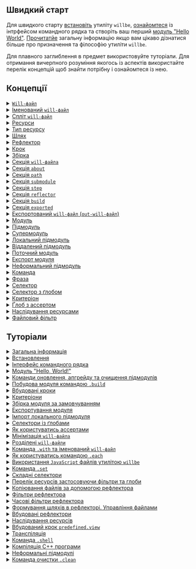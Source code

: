 ## Швидкий старт

Для швидкого старту [встановіть](<./tutorial/Instalation.md>) утиліту `willbe`, [ознайомтеся](<./tutorial/CLI.md>) із інтрфейсом командного рядка та створіть ваш перший [модуль "Hello World"](<./tutorial/HelloWorld.md>). [Прочитатйе](<./tutorial/Abstract.md>) загальну інформацію якщо вам цікаво дізнатися більше про призначення та філософію утиліти `willbe`.

Для плавного заглиблення в предмет використовуйте туторіали. Для отримання вичерпного розуміння якогось із аспектів використайте перелік концепцій щоб знайти потрібну і ознайомтеся із нею.

## Концепції

<details>
  <summary><a href="./concept/WillFile.md"><code>Will-файл</code></a></summary>
  Конфігураційний файл для опису та збірки модуля. Кожен формальний модуль має такий файл.
</details>
<details>
  <summary><a href="./concept/WillFileNamedAndSplit.md#Іменований-will-файл">Іменований <code>will-файл</code></a></summary>
  Вид <code>will-файла</code>, що має не стандартне ім'я файлу. Дозволяє мати більше одного модуля із різними іменами файлів в одній дерикторії.
</details>
<details>
  <summary><a href="./concept/WillFileNamedAndSplit.md#Спліт-will-файл">Спліт <code>will-файл</code></a></summary>
  Розділення <code>will-файла</code> на два файла - для імпорту та експорту модуля.
</details>
<details>
  <summary><a href="./concept/Structure.md#Ресурси">Ресурси</a></summary>
  Структурна і функціональна одиниця <code>will-файла</code>. Ресурси одного типу зібрані в одній секції.
</details>
<details>
  <summary><a href="./concept/Structure.md#Тип-ресурсу">Тип ресурсу</a></summary>
  Функціональність пов'язана із групою ресурсів, обмежена призначенням. Приклад того які бувать типи ресурів: шлях, підмодуль, крок, збірка. Кожен тип ресурів має власне призначення і обробляється утиілітою по-різному.
</details>
<details>
  <summary><a href="./concept/Paths.md#Шлях">Шлях</a></summary>
  Ресурс секції <code>path</code>, який вказує на розміщення елементів модуля і використовується в роутингу для інших ресурсів.
</details>
<details>
  <summary><a href="./concept/Reflectors.md#Рефлектор">Рефлектор</a></summary>
  Ресурс секції <code>reflector</code>, який формулює напрям і критерії здійснення операцій над групою файлів.
</details>
<details>
  <summary><a href="./concept/Steps.md#Крок">Крок</a></summary>
  Ресурс секції <code>step</code>, який представляє собою інструкцію для виконання утилітою при побудові модуля.
</details>
<details>
  <summary><a href="./concept/Builds.md#Збірка">Збірка</a></summary>
  Послідовність і умови виконання процедур побудови модуля.
</details>
<details>
  <summary><a href="./concept/Structure.md#Секція-will-файла">Секція <code>will-файла</code></a></summary>
  Вища структурна одиниця <code>will-файла</code>, яка складається з ресурсів одного типу або полів, що описують даний модуль.
</details>
<details>
  <summary><a href="./concept/SectionAbout.md">Секція <code>about</code></a></summary>
  Секція містить описову інформація про модуль.
</details>
<details>
  <summary><a href="./concept/Paths.md#Секція-path">Секція <code>path</code></a></summary>
  Секція представляє карту шляхів модуля для швидкого орієнтування в його файловій структурі.
</details>
<details>
  <summary><a href="./concept/SectionSubmodule.md">Секція <code>submodule</code></a></summary>
  Секція містить інформацію про підмодулі.
</details>
<details>
  <summary><a href="./concept/Steps.md#Секція-step">Секція <code>step</code></a></summary>
  Секція містить кроки, які можуть бути застосовані збіркою для побудови модуля.
</details>
<details>
  <summary><a href="./concept/Reflectors.md#Секція-reflector">Секція <code>reflector</code></a></summary>
  Секція містить рефлектори - ресурси для виконання операцій над групами файлів.
</details>
<details>
  <summary><a href="./concept/Builds.md#Секція-build">Секція <code>build</code></a></summary>
  Ресурси секції (збірки) описують послідовність і умови виконання процедур створення модуля.
</details>
<details>
  <summary><a href="./concept/SectionExported.md">Секція <code>exported</code></a></summary>
  Секція <code>out-will-файла</code>, програмно генерується при експортуванні модуля, містить перелік всіх експортованих файлів та використовується при імпортуванні даного модуля іншим.
</details>
<details>
  <summary><a href="./concept/Export.md#експортований-will-файл-out-will-файл">Експортований <code>will-файл</code> (<code>out-will-файл</code>)</a></summary>
  <code>Out-will-файл</code> - різновид <code>will-файла</code> згенерованого утилітою при експортуванні модуля. Інші модулі можуть використати даний модуль імортувавши його <code>out-will-файл</code>.
</details>
<details>
  <summary><a href="./concept/Module.md#Модуль">Модуль</a></summary>
  Модулем називається сукупність файлів, які описані в <code>will-файлi</code>.
</details>
<details>
  <summary><a href="./concept/Module.md#Підмодуль">Підмодуль</a></summary>
  Окремий модуль з власним конфігураційним <code>will-файлом</code>, який використовується іншим модулем (супермодулем).
</details>
<details>
  <summary><a href="./concept/Module.md#Супермодуль">Супермодуль</a></summary>
  Модуль, який включає в себе інші модулі (підмодулі).
</details>
<details>
  <summary><a href="./concept/SubmodulesLocalAndRemote.md#Локальний-підмодуль">Локальний підмодуль</a></summary>
  Підмодуль, який розташовується на машині користувача.
</details>
<details>
  <summary><a href="./concept/SubmodulesLocalAndRemote.md#Віддалений-підмодуль">Віддалений підмодуль</a></summary>
  Модуль, який знаходиться на віддаленому сервері, для використання завантажується на локальну машину.
</details>
<details>
  <summary><a href="./concept/ModuleCurrent.md">Поточний модуль</a></summary>
  Модуль відносно якого виконуються операції. За замовчуванням цей модуль завантажується із файла <code>.will.yml</code> поточної дерикторії.
</details>
<details>
  <summary><a href="./concept/Export.md#Експорт-модуля">Експорт модуля</a></summary>
  Особливий вид збірки необхідний для використання даного модуля іншими розробниками та модулями. Результатом експортування модуля є аретфакти, зокерма <code>out-will-file</code>.
</details>
<details>
  <summary><a href="./concept/SubmoduleInformal.md">Неформальний підмодуль</a></summary>
  Група файлів, що не розповсюджується із <code>will-файлом</code>. Для такого підмодуля можливо створити <code>will-файл</code> та експортувати його самостійно.
</details>
<details>
  <summary><a href="./concept/Command.md#Команда">Команда</a></summary>
  Рядок що містить фразу для позначення наміру розробника і дії, котрі будуть виконані утилітою по її введенні. Вводиться в інтерфейс командного рядка розробником.
</details>
<details>
  <summary><a href="./concept/Command.md#Фраза">Фраза</a></summary>
  Слово або декілька слів, відокремлених крапкою, позначає команду, яку має виконати утиліта.
</details>
<details>
  <summary><a href="./concept/Selectors.md#Селектор">Селектор</a></summary>
  Рядок-посилання на ресурс або декілька ресурсів модуля.
</details>
<details>
  <summary><a href="./concept/Selectors.md#Селектор-з-ґлобом">Селектор з ґлобом</a></summary>
  Селектор, який для вибору ресурсу використовує пошукові шаблони - ґлоби.
</details>
<details>
  <summary><a href="./concept/Criterions.md">Критеріон</a></summary>
  Елемент порівняння для відбору ресурсів.
</details>
<details>
  <summary><a href="./concept/Asserts.md">Ґлоб з ассертом</a></summary>
  Обмеження кількості ресурсів, що мають бути знайдені селектором з ґлобом.
</details>
<details>
  <summary><a href="./concept/Inheritance.md">Наслідування ресурсами</a></summary>
  Принцип опису модуля, згідно якого ресурс <code>will-файла</code> здатний використовувати (наслідувати) значення полів інших ресурсів того ж типу.
</details>
<details>
  <summary><a href="./concept/ReflectorFileFilter.md">Файловий фільтр</a></summary>
  Спосіб опису критеріїв відбору необхідних файлів для виконання деякої операції над групою файлів. Рефлектор містить два фільтра файлів: <code>src</code> та <code>dst</code>.
</details>

## Туторіали

<details>
  <summary><a href="./tutorial/Abstract.md">Загальна інформація</a></summary>
  Загальна інформація. Чим утиліта <code>willbe</code> є і чим вона не являється.
</details>
<details>
  <summary><a href="./tutorial/Installation.md">Встановлення</a></summary>
  Процедура встановлення утиліти <code>willbe</code>.
</details>
<details>
  <summary><a href="./tutorial/CLI.md">Інтерфейс командного рядка</a></summary>
  Як користуватися інтерфейсом командного рядка утиліти <code>willbe</code>. Застосування команд <code>.help</code> та <code>.list</code>.
</details>
<details>
  <summary><a href="./tutorial/HelloWorld.md">Модуль "Hello, World!"</a></summary>
  Створення модуля "Hello, World!". Завантаження віддаленого підмодуля.
</details>
<details>
  <summary><a href="./tutorial/CommandsSubmodules.md">Команди оновлення, апгрейду та очищення підмодулів</a></summary>
  Команди оновлення підмодулів, апгрейду підмодулів автоматизовним перезаписом <code>will-файла</code> та очищення модуля.
</details>
<details>
  <summary><a href="./tutorial/Build.md">Побудова модуля командою <code>.build</code></a></summary>
  Запуск окремих збірок модуля для його побудови.
</details>
<details>
  <summary><a href="./tutorial/StepsPredefined.md">Вбудовані кроки</a></summary>
  Як користуватись вбудованими кроками для роботи з віддаленими підмодулями.
</details>
<details>
  <summary><a href="./tutorial/Criterions.md">Критеріони</a></summary>
  Як використовувати критеріони для відбору ресурсів.
</details>
<details>
  <summary><a href="./tutorial/CriterionDefault.md">Збірка модуля за замовчуванням</a></summary>
  Як побудувати збірку, що запускається без явного указання аргумента команди <code>.build</code>.
</details>
<details>
  <summary><a href="./tutorial/ModuleExport.md">Експортування модуля</a></summary>
  Експортування модуля для перевикористання його іншим розробником або модулем.
</details>
<details>
  <summary><a href="./tutorial/SubmodulesLocal.md">Імпорт локального підмодуля</a></summary>
  Використання локального підмодуля із іншого модуля (супермодуля).
</details>
<details>
  <summary><a href="./tutorial/SelectorsWithGlob.md">Селектори із ґлобами</a></summary>
  Як користуватись селекторами з ґлобами.
</details>
<details>
  <summary><a href="./tutorial/AssertsUsing.md">Як користуватись ассертами</a></summary>
  Як ассерти допомогають зменшити кількість помилок при розробці.
</details>
<details>
  <summary><a href="./tutorial/WillFileMinimization.md">Мінімізація <code>will-файла</code></a></summary>
  Як мінімізувати <code>will-файл</code> за допомогою розгортання критеріонами із множинними значеннями.
</details>
<details>
  <summary><a href="./tutorial/WillFileSplit.md">Розділені <code>will-файли</code></a></summary>
  Як створити та використовувати модуль із розділеними <code>will-файлами</code>.
</details>
<details>
  <summary><a href="./tutorial/WillFileNamed.md">Команда <code>.with</code> та іменований <code>will-файл</code></a></summary>
  Як використовувати команду <code>.with</code>? Що таке іменований <code>will-файл</code>?
</details>
<details>
  <summary><a href="./tutorial/CommandEach.md">Як користуватись командою <code>.each</code></a></summary>
  Команда <code>.each</code> для виконання одної дії для багатьох модулів чи підмодулів.
</details>
<details>
  <summary><a href="./tutorial/StepJS.md">Використання <code>JavaScript</code> файлів утилітою <code>willbe</code></a></summary>
  Як використовувати <code>JavaScript</code> файли в утиліті <code>willbe</code> для виконання складних сценаріїв побудови.
</details>
<details>
  <summary><a href="./tutorial/CommandSet.md">Команда <code>.set</code></a></summary>
  Як користуватись командою <code>.set</code> для зміни станів утиліти, наприклад, для зміни рівня вербальності.
</details>
<details>
  <summary><a href="./tutorial/SelectorComposite.md">Складні селектори</a></summary>
  Використання складних селекторів для відбору ресурсів із підмодулів.
</details>
<details>
  <summary><a href="./tutorial/CommandsListSearch.md">Перелік ресурсів застосовуючи фільтри та глоби</a></summary>
  Як побудувати запит до утиліти та отримати перелік ресурсів застосовуючи фільтри та глоби.
</details>
<details>
  <summary><a href="./tutorial/ReflectorUsing.md">Копіювання файлів за допомогою рефлектора</a></summary>
  Копіювання файлів за допомогою рефлектора, поле <code>recursive</code> рефлектора.
</details>
<details>
  <summary><a href="./tutorial/ReflectorFilters.md">Фільтри рефлектора</a></summary>
  Використання фільтрів рефлектора для відбору файлів для копіювання.
</details>
<details>
  <summary><a href="./tutorial/ReflectorTimeFilters.md">Часові фільтри рефлектора</a></summary>
  Як користуватись фільтрами відбору файлів по часу.
</details>
<details>
  <summary><a href="./tutorial/ReflectorFSControl.md">Формування шляхів в рефлекторі. Управління файлами</a></summary>
  Як формуються шляхи рефлекторів та як управляти доступом до файлів і директорій в рефлекторі.
</details>
<details>
  <summary><a href="./tutorial/ReflectorsPredefined.md">Вбудовані рефлектори</a></summary>
  Використання вбудованих рефлекторів для розбиття на версію для відлагодження і для релізу. Побудова мультизбірок.
</details>
<details>
  <summary><a href="./tutorial/ResourceInheritance.md">Наслідування ресурсів</a></summary>
  Як користуватись наслідуванням ресурсів для перевикористання даних.
</details>
<details>
  <summary><a href="./tutorial/StepView.md">Вбудований крок <code>predefined.view</code></a></summary>
  Використання вбудованого кроку <code>predefined.view</code> для перегляду файлів.
</details>
<details>
  <summary><a href="./tutorial/StepTranspile.md">Транспіляція</a></summary>
  Використання вбудованого кроку <code>predefined.transpile</code> для транспіляції <code>JavaScript</code> файлів або їх конкатенації.
</details>
<details>
  <summary><a href="./tutorial/CommandShell.md">Команда <code>.shell</code> </a></summary>
  Команда для виклику зовнішніх програм утилітою <code>willbe</code> для вибраних модулів чи підмодулів.
</details>
<details>
  <summary><a href="./tutorial/WillbeAsMake.md">Компіляція С++ програми</a></summary>
  Використання утиліти <code>willbe</code> для компіляції С++ програми.
</details>
<details>
  <summary><a href="./tutorial/SubmoduleInformal.md">Неформальні підмодулі</a></summary>
  Імпортування неформальних підмодулів.
</details>
<details>
  <summary><a href="./tutorial/CommandClean.md">Команда очистки <code>.clean</code></a></summary>
  Використання команди <code>.clean</code> для очистки згенерованих та тимчасових файлів.
</details>
